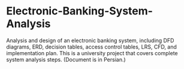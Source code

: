 # Electronic-Banking-System-Analysis
Analysis and design of an electronic banking system, including DFD diagrams, ERD, decision tables, access control tables, LRS, CFD, and implementation plan. This is a university project that covers complete system analysis steps. (Document is in Persian.)
